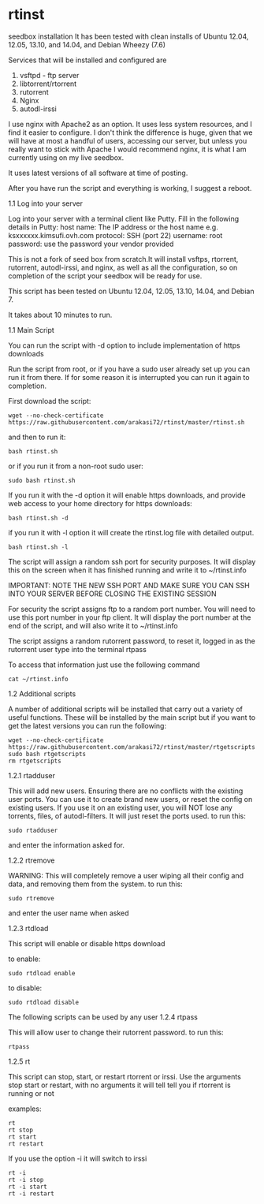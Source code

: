 rtinst
======

seedbox installation
It has been tested with clean installs of Ubuntu 12.04, 12.05, 13.10, and 14.04, and Debian Wheezy (7.6)

Services that will be installed and configured are
1. vsftpd - ftp server
2. libtorrent/rtorrent
3. rutorrent
4. Nginx
5. autodl-irssi

I use nginx with Apache2 as an option. It uses less system resources, and I find it easier to configure. I don't think the difference is huge, given that we will have at most a handful of users, accessing our server, but unless you really want to stick with Apache I would recommend nginx, it is what I am currently using on my live seedbox.

It uses latest versions of all software at time of posting.

After you have run the script and everything is working, I suggest a reboot.


1.1 Log into your server

Log into your server with a terminal client like Putty. Fill in the following details in Putty: 
host name: The IP address or the host name e.g. ksxxxxxx.kimsufi.ovh.com
protocol: SSH (port 22)
username: root
password: use the password your vendor provided

This is not a fork of seed box from scratch.It will install vsftps, rtorrent, rutorrent, autodl-irssi, and nginx, as well as all the configuration, so on completion of the script your seedbox will be ready for use.

This script has been tested on Ubuntu 12.04, 12.05, 13.10, 14.04, and Debian 7.

It takes about 10 minutes to run.

1.1 Main Script

You can run the script with -d option to include implementation of https downloads 

Run the script from root, or if you have a sudo user already set up you can run it from there. If for some reason it is interrupted you can run it again to completion. 

First download the script:

	wget --no-check-certificate https://raw.githubusercontent.com/arakasi72/rtinst/master/rtinst.sh

and then to run it:

	bash rtinst.sh

or if you run it from a non-root sudo user:

	sudo bash rtinst.sh

If you run it with the -d option it will enable https downloads, and provide web access to your home directory for https downloads:

	bash rtinst.sh -d

if you run it with -l option it will create the rtinst.log file with detailed output. 

	bash rtinst.sh -l


The script will assign a random ssh port for security purposes. It will display this on the screen when it has finished running and write it to ~/rtinst.info

IMPORTANT: NOTE THE NEW SSH PORT AND MAKE SURE YOU CAN SSH INTO YOUR SERVER BEFORE CLOSING THE EXISTING SESSION

For security the script assigns ftp to a random port number. You will need to use this port number in your ftp client. It will display the port number at the end of the script, and will also write it to ~/rtinst.info

The script assigns a random rutorrent password, to reset it, logged in as the rutorrent user type into the terminal rtpass

To access that information just use the following command

	cat ~/rtinst.info

1.2 Additional scripts

A number of additional scripts will be installed that carry out a variety of useful functions. These will be installed by the main script but if you want to get the latest versions you can run the following:

	wget --no-check-certificate https://raw.githubusercontent.com/arakasi72/rtinst/master/rtgetscripts
	sudo bash rtgetscripts
	rm rtgetscripts

1.2.1 rtadduser

This will add new users. Ensuring there are no conflicts with the existing user ports. You can use it to create brand new users, or reset the config on existing users. If you use it on an existing user, you will NOT lose any torrents, files, of autodl-filters. It will just reset the ports used.
to run this:

	sudo rtadduser
and enter the information asked for.

1.2.2 rtremove

WARNING: This will completely remove a user wiping all their config and data, and removing them from the system.
to run this:

	sudo rtremove

and enter the user name when asked

1.2.3 rtdload

This script will enable or disable https download

to enable:

	sudo rtdload enable

to disable:

	sudo rtdload disable

The following scripts can be used by any user
1.2.4 rtpass

This will allow user to change their rutorrent password.
to run this:

	rtpass

1.2.5 rt

This script can stop, start, or restart rtorrent or irssi. Use the arguments stop start or restart, with no arguments it will tell tell you if rtorrent is running or not

examples: 

	rt
	rt stop
	rt start
	rt restart

If you use the option -i it will switch to irssi

 	rt -i
	rt -i stop
	rt -i start
	rt -i restart
